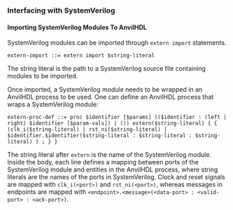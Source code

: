 ### Interfacing with SystemVerilog

#### Importing SystemVerilog Modules To AnvilHDL

SystemVerilog modules can be imported through `extern import` statements.
```
extern-import ::= extern import $string-literal
```

The string literal is the path to a SystemVerilog source file containing
modules to be imported.

Once imported, a SystemVerilog module needs to be wrapped in an AnvilHDL
process to be used. One can define an AnvilHDL process that wraps a
SystemVerilog module:

```
extern-proc-def ::= proc $identifier [$params] (($identifier : (left | right) $identifier [$param-vals]) | ()) extern($string-literal) { { (clk_i($string-literal) | rst_ni($string-literal) | $identifier.$identifier($string-literal : $string-literal : $string-literal) ) ; } }
```

The string literal after `extern` is the name of the SystemVerilog module.
Inside the body, each line defines a mapping between ports of the SystemVerilog
module and entities in the AnvilHDL process, where string literals are
the names of the ports in SystemVerilog.
Clock and reset signals are mapped with `clk_i(<port>)` and `rst_ni(<port>)`, whereas
messages in endpoints are mapped with `<endpoint>.<message>(<data-port> : <valid-port> : <ack-port>)`.

